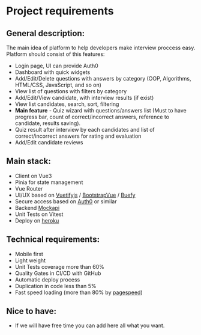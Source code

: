 # Project requirements

## General description:
The main idea of platform to help developers make interview proccess easy. 
Platform should consist of this features:
* Login page, UI can provide Auth0
* Dashboard with quick widgets
* Add/Edit/Delete questions with answers by category (OOP, Algorithms, HTML/CSS, JavaScript, and so on)
* View list of questions with filters by category
* Add/Edit/View candidate, with interview results (if exist)
* View list candidates, search, sort, filtering
* **Main feature** - Quiz wizard with questions/answers list (Must to have progress bar, count of correct/incorrect answers, reference to candidate, results saving).
* Quiz result after interview by each candidates and list of correct/incorrect answers for rating and evaluation
* Add/Edit candidate reviews
 

## Main stack:
* Client on Vue3
* Pinia for state management
* Vue Router
* UI/UX based on [Vuetifyjs](https://vuetifyjs.com/en/) / [BootstrapVue](https://bootstrap-vue.org/) / [Buefy](https://buefy.org/)
* Secure access based on [Auth0](https://auth0.com[/) or similar
* Backend [Mockapi](http://mockapi.io)
* Unit Tests on Vitest
* Deploy on [heroku](https://dashboard.heroku.com/)

## Technical requirements:
* Mobile first
* Light weight
* Unit Tests coverage more than 60%
* Quality Gates in CI/CD with GitHub
* Automatic deploy process
* Duplication in code less than 5%
* Fast speed loading (more than 80% by [pagespeed](https://pagespeed.web.dev/))

## Nice to have:
* If we will have free time you can add here all what you want.
